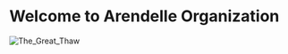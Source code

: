 # Welcome to Arendelle Organization


![The_Great_Thaw](https://github.com/Arenzell/.github/assets/129685965/7bff3d35-a01c-46f3-8cb1-482b1d25997d)
